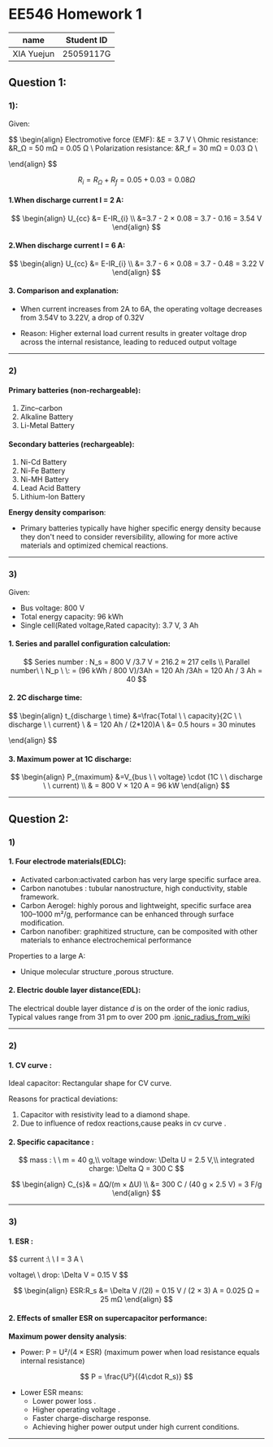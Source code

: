 # EE546 Homework 1

| name       | Student ID |
| ---------- | ---------- |
| XIA Yuejun | 25059117G  |



## Question 1:

### 1):

Given:


$$
\begin{align}
 Electromotive force (EMF): &E = 3.7 V \\
 Ohmic resistance: &R_Ω = 50 mΩ = 0.05 Ω \\
 Polarization resistance: &R_f = 30 mΩ = 0.03 Ω \\
 
 \end{align}
$$

$$
R_{i} = R_Ω + R_f = 0.05 + 0.03 = 0.08 Ω
$$



#### 1.When discharge current I = 2 A:


$$
\begin{align}
U_{cc} &= E-IR_{i} \\
&=3.7 - 2 × 0.08 = 3.7 - 0.16 = 3.54 V
\end{align}
$$



#### 2.When discharge current I = 6 A:

$$
\begin{align}
U_{cc} &= E-IR_{i} \\ 
&= 3.7 - 6 × 0.08 = 3.7 - 0.48 = 3.22 V
\end{align}
$$



#### 3. Comparison and explanation:

- When current increases from 2A to 6A, the operating voltage decreases from 3.54V to 3.22V, a drop of 0.32V

- Reason: Higher external load current results in greater voltage drop across the internal resistance, leading to reduced output voltage

  

---

### 2) 

#### Primary batteries (non-rechargeable):

1. Zinc–carbon
2. Alkaline Battery
3. Li-Metal Battery 

#### Secondary batteries (rechargeable):

1. Ni-Cd Battery
2. Ni-Fe Battery
3. Ni-MH Battery
4. Lead Acid Battery
5.  Lithium-Ion Battery

**Energy density comparison**:

- Primary batteries typically have higher specific energy density because they don't need to consider reversibility, allowing for more active materials and optimized chemical reactions.

---

### 3) 

Given:

- Bus voltage: 800 V
- Total energy capacity: 96 kWh
- Single cell(Rated voltage,Rated capacity): 3.7 V, 3 Ah

#### 1. Series and parallel configuration calculation:

$$
Series number  : 
N_s = 800 V /3.7 V = 216.2 ≈ 217 cells
\\
Parallel number\ \ N_p \ \: = (96 kWh / 800 V)/3Ah  = 120 Ah /3Ah = 120 Ah / 3 Ah = 40 
$$



#### 2. 2C discharge time:


$$
\begin{align}
t_{discharge \ time} &=\frac{Total \ \ capacity}{2C \ \ discharge \ \ current} \\
& = 120 Ah / (2*120)A \\
&= 0.5 hours = 30 minutes

\end{align}
$$


#### 3. Maximum power at 1C discharge:


$$
\begin{align}
P_{maximum} &=V_{bus \ \ voltage} \cdot (1C \ \ discharge \ \ current) \\
& = 800 V × 120 A = 96 kW
\end{align}
$$

---

## Question 2: 

### 1) 

#### 1. Four electrode materials(EDLC):

- Activated carbon:activated carbon has very large specific surface area.
- Carbon nanotubes : tubular nanostructure, high conductivity, stable framework.
- Carbon Aerogel: highly porous and lightweight, specific surface area 100–1000 m²/g, performance can be enhanced through surface modification.
- Carbon nanofiber: graphitized structure, can be composited with other materials to enhance electrochemical performance

Properties to a large A: 

- Unique molecular structure ,porous structure.



#### 2. Electric double layer distance(EDL):

The electrical double layer distance *d* is on the order of the ionic radius,  Typical values range from 31 pm to over 200 pm .[ionic_radius_from_wiki][1]

---

### 2) 

#### 1. CV curve :

Ideal capacitor: Rectangular shape for CV curve.

Reasons for practical deviations:

1. Capacitor with resistivity lead to a diamond shape.
2. Due to influence of redox reactions,cause peaks  in cv curve .

#### 2. Specific capacitance :


$$
mass : \ \ m = 40 g,\\ 
 voltage window: \Delta U = 2.5 V,\\ 
 integrated charge: \Delta Q = 300 C
$$

$$
\begin{align}
C_{s}& = ΔQ/(m × ΔU)  \\
&= 300 C / (40 g × 2.5 V) = 3 F/g
\end{align}
$$

---

### 3)

#### 1. ESR :


$$
current :\ \ I = 3 A \\

voltage\ \  drop: \Delta V = 0.15 V
$$

$$
\begin{align}
ESR:R_s &= \Delta V /(2I)  
= 0.15 V / (2 × 3) A = 0.025 Ω = 25 mΩ
\end{align}
$$


#### 2.  Effects of smaller ESR  on  supercapacitor performance:

**Maximum power density analysis**:

- Power: P = U²/(4 × ESR) (maximum power when load resistance equals internal resistance)

$$
P = \frac{U²}{(4\cdot R_s)}
$$



- Lower ESR means:
  - Lower power loss .
  - Higher operating voltage .
  - Faster charge-discharge response.
  - Achieving higher  power output under high current conditions.

---

[1]: https://en.wikipedia.org/wiki/Ionic_radius
